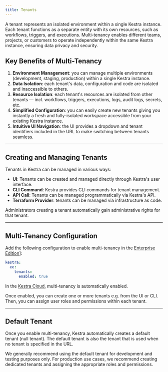 ```yaml
---
title: Tenants
---
```


A tenant represents an isolated environment within a single Kestra instance. Each tenant functions as a separate entity with its own resources, such as workflows, triggers, and executions. Multi-tenancy enables different teams, projects, or customers to operate independently within the same Kestra instance, ensuring data privacy and security.

## Key Benefits of Multi-Tenancy

1. **Environment Management**: you can manage multiple environments (development, staging, production) within a single Kestra instance.
2. **Data Isolation**: each tenant's data, configuration and code are isolated and inaccessible to others.
3. **Resource Isolation**: each tenant's resources are isolated from other tenants — incl. workflows, triggers, executions, logs, audit logs, secrets, etc.
4. **Simplified Configuration**: you can easily create new tenants giving you instantly a fresh and fully-isolated workspace accessible from your existing Kestra instance.
5. **Intuitive UI Navigation**: the UI provides a dropdown and tenant identifiers included in the URL to make switching between tenants seamless.

---

## Creating and Managing Tenants

Tenants in Kestra can be managed in various ways:

- **UI**: Tenants can be created and managed directly through Kestra's user interface.
- **CLI Command**: Kestra provides CLI commands for tenant management.
- **API Call**: Tenants can be managed programmatically via Kestra's API.
- **Terraform Provider**: tenants can be managed via infrastructure as code.

Administrators creating a tenant automatically gain administrative rights for that tenant.

---

## Multi-Tenancy Configuration

Add the following configuration to enable multi-tenancy in the [Enterprise Edition](01.enterprise.md)]:

```yaml
kestra:
  ee:
    tenants:
      enabled: true
```

In the [Kestra Cloud](02.cloud.md), multi-tenancy is automatically enabled.

Once enabled, you can create one or more tenants e.g. from the UI or CLI. Then, you can assign user roles and permissions within each tenant.

---

## Default Tenant

Once you enable multi-tenancy, Kestra automatically creates a default tenant (null tenant). The default tenant is also the tenant that is used when no tenant is specified in the URL.

We generally recommend using the default tenant for development and testing purposes only. For production use cases, we recommend creating dedicated tenants and assigning the appropriate roles and permissions.
